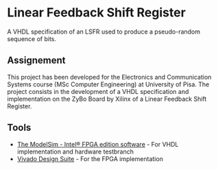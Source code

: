 # Linear Feedback Shift Register
A VHDL specification of an LSFR used to produce a pseudo-random sequence of bits.

## Assignement
This project has been developed for the Electronics and Communication Systems course (MSc Computer Engineering) at University of Pisa. The project consists in the development of a VHDL specification and implementation on the ZyBo Board by Xilinx of a Linear Feedback Shift Register.

## Tools
* [The ModelSim - Intel® FPGA edition software](https://www.intel.it/content/www/it/it/software/programmable/quartus-prime/model-sim.html) - For VHDL implementation and hardware testbranch
* [Vivado Design Suite](https://www.xilinx.com/products/design-tools/vivado.html) - For the FPGA implementation
